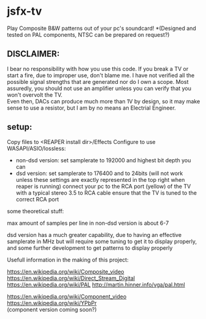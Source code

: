 # jsfx-tv

Play Composite B&W patterns out of your pc's soundcard! *(Designed and tested on PAL components, NTSC can be prepared on request?)

## DISCLAIMER:
I bear no responsibility with how you use this code. If you break a TV or start a fire, due to improper use, don't blame me.
I have not verified all the possible signal strengths that are generated nor do I own a scope. Most assuredly, you should not use an amplifier unless you can verify that you won't overvolt the TV.  
Even then, DACs can produce much more than 1V by design, so it may make sense to use a resistor, but I am by no means an Electrial Engineer.

## setup:
Copy files to \<REAPER install dir\>/Effects
Configure to use WASAPI/ASIO/lossless:
* non-dsd version: set samplerate to 192000 and highest bit depth you can
* dsd version: set samplerate to 176400 and to 24bits (will not work unless these settings are exactly represented in the top right when reaper is running)
connect your pc to the RCA port (yellow) of the TV with a typical stereo 3.5 to RCA cable
ensure that the TV is tuned to the correct RCA port

some theoretical stuff:

max amount of samples per line in non-dsd version is about 6-7

dsd version has a much greater capability, due to having an effective samplerate in MHz but will require some tuning to get it to display properly, and some further development to get patterns to display properly

Usefull information in the making of this project:

https://en.wikipedia.org/wiki/Composite_video  
https://en.wikipedia.org/wiki/Direct_Stream_Digital  
https://en.wikipedia.org/wiki/PAL
http://martin.hinner.info/vga/pal.html

https://en.wikipedia.org/wiki/Component_video  
https://en.wikipedia.org/wiki/YPbPr  
(component version coming soon?)
